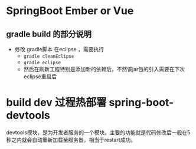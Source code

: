 # SpringBoot Ember or Vue

##  gradle build 的部分说明
* 修改 gradle脚本 在eclipse ，需要执行 
  * `gradle cleanEclipse`
  * `gradle eclipse`
  * 然后在刷新工程特别是添加新的依赖后，不然该jar包的引入需要在下次eclipse重启后

# build dev 过程热部署 spring-boot-devtools
devtools模块，是为开发者服务的一个模块。主要的功能就是代码修改后一般在5秒之内就会自动重新加载至服务器，相当于restart成功。  
